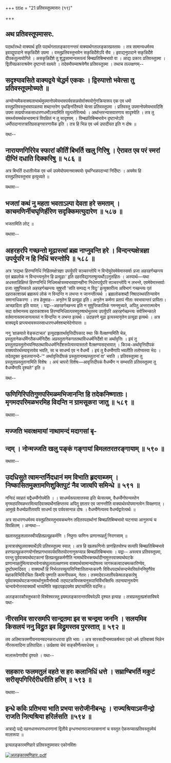 +++
title = "21 प्रतिवस्तूपमासरः (१९)"

+++


## अथ प्रतिवस्तूपमासरः.

पदार्थारब्धो वाक्यार्थ इति पदार्थगतालङ्कारानन्तरं
वाक्यार्थगतालङ्कारप्रस्तावः । तत्र सामान्यधर्मस्य इवाद्युपादाने
सकृन्निर्देशे उपमा । वस्तुप्रतिवस्तुभावेन सकृन्निर्देशेऽपि सैव ।
इवाद्यनुपादाने सकृन्निर्देशे दीपकतुल्ययोगिते । असकृन्निर्देशे तु
शुद्धसामान्यरूपत्वं बिम्बप्रतिबिम्बभावो वा । आद्यः प्रकारः प्रतिवस्तूपमा
। द्वितीयप्रकाराश्रयेण दृष्टान्तो वक्ष्यते । तदेवमौपम्याश्रयेणैव
प्रतिवस्तूपमा । तथाच तल्लक्षणम्--

## सदृश्यावसिते वाक्यद्वये चेद्धर्म एककः । द्विरुपात्तो भवेत्सा तु प्रतिवस्तूपमोच्यते ॥

अन्योन्यमैकवाक्यलाभार्थमुपमानोपमेयभावपर्यवसन्नयोर्वाक्ययोर्गुणक्रियारूप
एक एव धमो वस्तुप्रतिवस्तुभावापन्नतया शब्दान्तरेण पृथङ्निर्दिश्यते चेत्सा
प्रतिवस्तूपमा । प्रतिवस्तु उपमानोपमेयभावदिशि उपमा
तत्प्रयोजकसाधारणधर्मोऽस्यामिति व्युत्पत्तेरित्यर्थः ।
अर्थान्तरन्यासवारणाय सादृश्येति । तत्र तु समर्थ्यसमर्थकभावमात्रं
विवक्षितं न तु सादृश्यम् । विम्बप्रतिबिम्बभावेन दृष्टान्तेऽपि
धर्मोपादानात्तत्रातिप्रसङ्गवारणायैक इति । तत्र हि भिन्न एव धर्म उपादीयत
इति न दोषः ॥

यथा--



## नारायणगिरिरेव स्फारां कीर्तिं बिभर्ति खलु गिरिषु । ऐरावत एव परं स्मरां दीप्तिं दधाति दिक्करिषु ॥ ५८६ ॥

अत्र बिभर्ति दधातीत्येक एव धर्म उपमेयोपमानवाक्ययोः पृथग्भिन्नपदाभ्यां
निर्दिष्टः । अयमेव हि वस्तुप्रतिवस्तुभाव इत्युच्यते ॥

यथावा--



## भजतां कथं नु महता भवताऽल्पा देवता हरे समताम् । काचमणिर्नीचघृणिर्हीरेण सदृक्किमत्युदारेण ॥ ५८७ ॥

भजतामिति लोट् ॥

यथावा--



## अहरहरपि गच्छन्तो मूढास्त्वां ब्रह्म नाप्नुवन्ति हरे । विन्दन्त्यक्षेत्रज्ञा उपर्युपरि न हि निधिं चरन्तोपि ॥ ५८८ ॥

अत्र ‘तद्यथा हिरण्यनिधिं निहितमक्षेत्रज्ञा उपर्युपरि सञ्चरन्तोपि न
विन्देयुरेवमेवेमास्सर्वाः प्रजा अहरहर्गच्छन्त्य एतं ब्रह्मलोकं न
विन्दन्त्यनृतेन हि प्रत्यूढाः' इति दहरविद्यागतश्रुत्यर्थोऽऽनुसंहितः ।
अस्यार्थः—यथा अधस्तान्निक्षिप्तं हिरण्यनिधिं
निधिमत्क्षेत्रस्वभावज्ञानहीना निधेरुपर्युपरि सञ्चरन्तोपि न लभन्ते,
एवमेवेमास्सर्वाः प्रजाः सुषुप्तिकाले अहरहर्गच्छन्त्यः सुषुप्तौ 'सति
सम्पद्य न विदुः’ इत्युक्तरीत्य अविभागं गच्छन्त्यः एतं दहराकाशाख्यं
ब्रह्मरूपं लोकं न विन्दन्ति न लभन्त न जानन्तीत्यर्थः । ब्रह्मलोकशब्दौ
निषादस्थपतिन्यायेन समानाधिकरणा । तत्र हेतुमाह-- अनृतेन हि प्रत्यूढा इति।
अनृतेन कर्मणा प्रतापं नीताः स्वभावान्तरं प्रापिताः। आच्छादिता इति यावत्
। यद्वा--अहरहर्गच्छन्त्य इति न सुषुप्तिकालिकं गमनमुच्यते, अपितु
अन्तरात्मत्वेन सदा वर्तमानस्य दहराकाशस्य हिरण्यनिधिवत्परमपुरुषार्थभूतस्य
उपर्युपरि अहरहर्गच्छन्त्यः सर्वस्मिन्काले वर्तमानास्तमजानत्यस्तं न
विन्दन्ति न लभन्त इत्यर्थः। उदाहरणे मूढा इत्यस्यानृतेन प्रत्यूढा
इत्यर्थः । अत्र वाक्यद्वये प्राप्त्यभावरूपस्साधारणधर्मश्शब्दभेदेनोपात्तः
॥

ननु ‘क्षाळयाते वेङ्कटाचल' इत्युदाहृतार्थावृत्तिदीपकाद स्थाः किं
वैलक्षण्यमितेि चेन्न, प्रस्तुतानेकधर्मिगतैकधर्मनिर्देशः
अप्रस्तुतानेकगततथाविधधर्मनिर्देशो वा अर्थावृत्तिः । इयं तु
प्रस्तुताप्रस्तुतोभयनिष्ठतथाविधधर्मनिर्देशरूपेत्यस्यास्ततो
वैलक्षण्यसद्भावात् । किञ्च-अर्थावृत्तिदीपकं वाक्ययोरर्थस्यावृत्तावेव
भवति, सा च साधर्म्य एव न वैधर्म्ये । इयं तु वैधर्म्येणापि भवतीति
ततोप्यस्या भेदः । तदेतदुक्त कुवलयानन्दे–‘“ अर्थावृत्तिदीपकं
प्रस्तुतानामप्रस्तुतानां वा' भवति । प्रतिवस्तूपमा तु
प्रस्तुताप्रस्तुतानामिति विशेषः । अयं चापरो विशेषः—आवृत्तिदीपकं
वैधर्म्येण न सम्भवति प्रतिवस्तूपमा तु वैधर्म्येणापि दृश्यते” इति ॥

यथा--



## फणिगिरिपतिगुणपरिमळमभिजानन्ति हि तदेकनिष्णाताः। मृगमदपरिमळभरमिह विदन्ति न ग्रामसूकरा जातु ॥ ५८९ ॥

यथावा--



## मज्जति भवत्क्षमायां नाथामन्दं मदागसां बृ-

## न्दम् । नोन्मज्जति खलु पङ्कं गङ्गायां विमलतरतरङ्गायाम् ॥ ५९० ॥

यथावा--



## उदधिसुते त्वामन्तर्निदधानं मम विभाति हृदयाब्जम् । निष्कासितमुक्तामणिशुक्तिपुटं नैव जात्वपि समिन्धे ॥ ५९१ ॥

नन्विदं व्याहतं यद्वैधर्म्येणोपमेति । । साधर्म्यरूपत्वात्तस्या इति
चेत्सत्यम्, वैधर्म्येणोपन्यस्तेन
मृगमदपरिमळभरमित्यादिवाक्यार्थेनाक्षिप्तस्य अपितु ज्ञातार एव जानन्तीति
वाक्यार्थस्योपमानत्वेन विवक्षणात् । आमुखे वैधर्म्यप्रतीतावपि साधर्म्य एव
पर्यवसानान्न दोषः । वैधर्म्येणेत्यस्य वैधर्म्यद्वारेत्यर्थः ॥

अत्र साधारणधर्मस्य वस्तुप्रतिवस्तुभावकथनेन तदितरपदार्थानां
बिम्बप्रतिबिम्बभावो घटनाया आनुरूप्यं च विवक्षितम् । अन्यथा--

खलास्तुकुशलास्स्वीयहितप्रत्यूहकर्मणि ।
निपुणाः फणिनः प्राणानपहर्तुं निरागसाम् ॥

इत्यत्रासंष्ठुलवाक्यार्थेऽपि प्रतिवस्तूपमा स्यात् । अत्र हि खलफणिनोः
प्राणहितयोश्च सत्यपि बिम्बप्रतिबिम्बभावे
हरणप्रत्यूहकरणयोर्नाशप्रागभावपर्यवसितयोरनानुरूप्यान्न
बिम्बप्रतिबिम्बभावः । यद्वा-- अस्त्वत्र प्रतिवस्तूपमा, परन्तु
पूर्ववाक्यार्थघटकानां हितप्रत्यूहकर्मणीति
नामार्थविभक्त्यर्थादीनामुत्तरवाक्यार्थघटके
प्राणानपहर्तुमित्यत्राभावेनासंष्ठुलतालक्षणस्य वाक्यार्थसामान्यदोषस्य
जागरूकत्वादचमत्कारिण्येव, दुष्टोपमादिवत् । वाक्यार्थो हि
निर्भरतरव्युत्पत्तिनिशातितान्तःकरणैः विविधपदार्थसन्दर्भपरिवर्तननिपुणैरेव
महाकविभिर्विरचितः किमपि पुष्णाति कामनीयकम्, नेतरः।
तस्मादेवञ्जातीयकेष्वलङ्कारेषु पूर्ववाक्यार्थघटकनामार्थानुरूपैर्नामार्थैः
तद्घटकविभक्त्यनुरूपाभिर्विभक्तिभिः तदन्वयानुरूपेण
चान्वयेनोत्तरवाक्यार्थे भाव्यमिति सहृदयहृदयमेव प्रष्टव्यमिति वदन्ति॥

अलङ्कारकौस्तुभकारो विश्वेश्वरस्तु इयमलङ्कारान्तरविषयेऽपि दृश्यत इत्याह ।
तत्राप्रस्तुतप्रशंसाविषये यथा-



## नीरसमिव सारसमपि सान्द्रतमा इव स चन्द्रमा जननि । सलयमिव किसलयं ननु विद्रुत इव विद्रुमस्तव पुरस्तात् ॥ ५९२ ॥

तव अतिमात्ररमणीयनयनवदनकराधराया इति भावः । अत्र सारसादीनामपकर्षरूप एको
धर्मः प्रतिवाक्यं भिन्नेन नीरसत्वादिना प्रतिपादितः। उत्प्रेक्षया चेयं
सङ्कीर्णेत्यवधेयम् ॥

मालारूपेणापीयं दृश्यते । यथा--



## सहकारः फलमतुलं वहते स हरः कलानिधिं धत्ते । सम्राण्बिभर्ति मकुटं सरीसृपगिरिर्दरीधरीति हरिम् ॥ ५९३ ॥

यथावा--



## इन्धे कविः प्रतिभया भाति प्रभया सरोजीनीबन्धुः । राज्यश्रियाऽवनीन्द्रो राजति नित्यश्रिया हरिर्लसति ॥५९४ ॥

अत्राद्ये पद्ये वहनधानभरणधारणानां द्वितीये इन्धनभानराजनलसनानां च वस्तुत
ऐकरूप्यात्प्रतिवस्तूपमेयं मालारूपा ॥

इत्यलङ्कारमणिहारे प्रतिवस्तूपमासर एकोनविंशः

[![अलङ्कारमणिहारः.pdf](//upload.wikimedia.org/wikisource/sa/thumb/3/3b/%E0%A4%85%E0%A4%B2%E0%A4%99%E0%A5%8D%E0%A4%95%E0%A4%BE%E0%A4%B0%E0%A4%AE%E0%A4%A3%E0%A4%BF%E0%A4%B9%E0%A4%BE%E0%A4%B0%E0%A4%83.pdf/page350-395px-%E0%A4%85%E0%A4%B2%E0%A4%99%E0%A5%8D%E0%A4%95%E0%A4%BE%E0%A4%B0%E0%A4%AE%E0%A4%A3%E0%A4%BF%E0%A4%B9%E0%A4%BE%E0%A4%B0%E0%A4%83.pdf.jpg)](/w/index.php?title=%E0%A4%B8%E0%A4%9E%E0%A5%8D%E0%A4%9A%E0%A4%BF%E0%A4%95%E0%A4%BE:%E0%A4%85%E0%A4%B2%E0%A4%99%E0%A5%8D%E0%A4%95%E0%A4%BE%E0%A4%B0%E0%A4%AE%E0%A4%A3%E0%A4%BF%E0%A4%B9%E0%A4%BE%E0%A4%B0%E0%A4%83.pdf&page=350)

